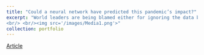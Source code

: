 ```yaml
---
title: "Could a neural network have predicted this pandemic’s impact?"
excerpt: "World leaders are being blamed either for ignoring the data belying the significance of the novel coronavirus, or paying too much attention to it. Perhaps it would help if neural networks made that data more relevant.
<br/> <br/><img src='/images/Media1.png'>"
collection: portfolio
---
```

[Article](https://www.zdnet.com/article/could-a-neural-network-have-predicted-this-pandemics-impact/)
